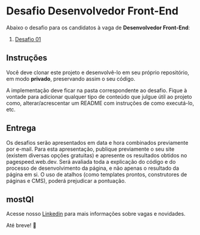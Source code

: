 # Desafio Desenvolvedor Front-End

Abaixo o desafio para os candidatos à vaga de **Desenvolvedor Front-End**:
1. [Desafio 01](https://github.com/mostqi/desafios-frontend/tree/main/desafio-01) 

## Instruções
Você deve clonar este projeto e desenvolvê-lo em seu próprio repositório, em modo **privado**, preservando assim o seu código. 

A implementação deve ficar na pasta correspondente ao desafio. Fique à vontade para adicionar qualquer tipo de conteúdo que julgue útil ao projeto como, alterar/acrescentar um README com instruções de como executá-lo, etc.

## Entrega

Os desafios serão apresentados em data e hora combinados previamente por e-mail. Para esta apresentação, publique previamente o seu site (existem diversas opções gratuitas)  e apresente os resultados obtidos no pagespeed.web.dev. 
Será avaliada toda a explicação do código e do processo de desenvolvimento da página, e não apenas o resultado da página em si. O uso de atalhos (como templates prontos, construtores de páginas e CMS), poderá prejudicar a pontuação.

## mostQI

Acesse nosso [Linkedin](https://www.linkedin.com/company/mobile-solution-technology/posts/?feedView=all) para mais informações sobre vagas e novidades.

Até breve! 🤩
